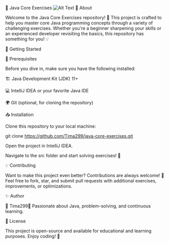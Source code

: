 🚀 Java Core Exercises
![Alt Text](https://www.google.com/url?sa=i&url=https%3A%2F%2F4kwallpapers.com%2Ftechnology%2Fjava-logo-15990.html&psig=AOvVaw2-WTLe04sDNqSbL9J6IIoF&ust=1740169607782000&source=images&opi=89978449)
📌 About

Welcome to the Java Core Exercises repository! 🎯 This project is crafted to help you master core Java programming concepts through a variety of challenging exercises. Whether you're a beginner sharpening your skills or an experienced developer revisiting the basics, this repository has something for you! 💡

🚀 Getting Started

🔧 Prerequisites

Before you dive in, make sure you have the following installed:

🏗 Java Development Kit (JDK) 11+

💻 IntelliJ IDEA or your favorite Java IDE

🌍 Git (optional, for cloning the repository)

📥 Installation

Clone this repository to your local machine:

git clone https://github.com/Tima299/java-core-exercises.git

Open the project in IntelliJ IDEA.

Navigate to the src folder and start solving exercises! 🚀

💡 Contributing

Want to make this project even better? Contributions are always welcome! 💪 Feel free to fork, star, and submit pull requests with additional exercises, improvements, or optimizations.

✨ Author

👤 Tima299📌 Passionate about Java, problem-solving, and continuous learning.

📜 License

This project is open-source and available for educational and learning purposes. Enjoy coding! 🎉

